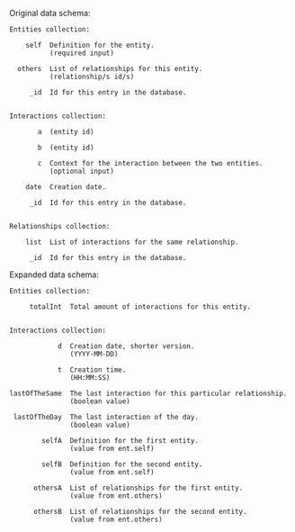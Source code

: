 Original data schema:

    Entities collection:

        self  Definition for the entity.
              (required input)

      others  List of relationships for this entity.
              (relationship/s id/s)

         _id  Id for this entry in the database.


    Interactions collection:

           a  (entity id)

           b  (entity id)

           c  Context for the interaction between the two entities.
              (optional input)

        date  Creation date.

         _id  Id for this entry in the database.


    Relationships collection:

        list  List of interactions for the same relationship.

         _id  Id for this entry in the database.


Expanded data schema:

    Entities collection:

         totalInt  Total amount of interactions for this entity.


    Interactions collection:

                d  Creation date, shorter version.
                   (YYYY-MM-DD)

                t  Creation time.
                   (HH:MM:SS)

    lastOfTheSame  The last interaction for this particular relationship.
                   (boolean value)

     lastOfTheDay  The last interaction of the day.
                   (boolean value)

            selfA  Definition for the first entity.
                   (value from ent.self)

            selfB  Definition for the second entity.
                   (value from ent.self)

          othersA  List of relationships for the first entity.
                   (value from ent.others)

          othersB  List of relationships for the second entity.
                   (value from ent.others)
